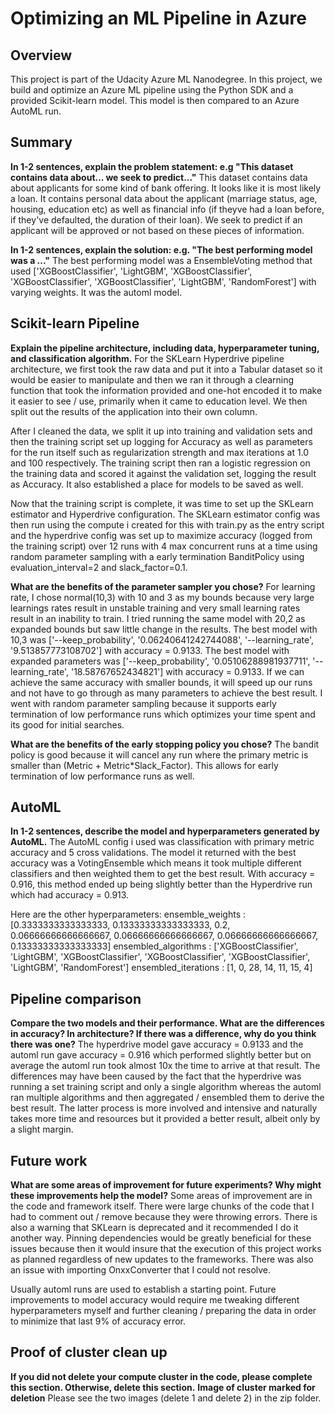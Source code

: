 # Optimizing an ML Pipeline in Azure

## Overview
This project is part of the Udacity Azure ML Nanodegree.
In this project, we build and optimize an Azure ML pipeline using the Python SDK and a provided Scikit-learn model.
This model is then compared to an Azure AutoML run.

## Summary
**In 1-2 sentences, explain the problem statement: e.g "This dataset contains data about... we seek to predict..."**
This dataset contains data about applicants for some kind of bank offering. It looks like it is most likely a loan.
It contains personal data about the applicant (marriage status, age, housing, education etc) as well as financial info (if theyve had a loan before, if they've defaulted, the duration of their loan).
We seek to predict if an applicant will be approved or not based on these pieces of information.

**In 1-2 sentences, explain the solution: e.g. "The best performing model was a ..."**
The best performing model was a EnsembleVoting method that used ['XGBoostClassifier', 'LightGBM', 'XGBoostClassifier', 'XGBoostClassifier', 'XGBoostClassifier', 'LightGBM', 'RandomForest'] with varying weights. It was the automl model.

## Scikit-learn Pipeline
**Explain the pipeline architecture, including data, hyperparameter tuning, and classification algorithm.**
For the SKLearn Hyperdrive pipeline architecture, we first took the raw data and put it into a Tabular dataset so it would be easier to manipulate and then we ran it through a clearning function that took
the information provided and one-hot encoded it to make it easier to see / use, primarily when it came to education level. We then split out the results of the application into their own column.

After I cleaned the data, we split it up into training and validation sets and then the training script set up logging for Accuracy as well as parameters for the run itself such as regularization strength
and max iterations at 1.0 and 100 respectively. The training script then ran a logistic regression on the training data and scored it against the validation set, logging the result as Accuracy. It also
established a place for models to be saved as well.

Now that the training script is complete, it was time to set up the SKLearn estimator and Hyperdrive configuration. The SKLearn estimator config was then run using the compute i created for this with train.py
as the entry script and the hyperdrive config was set up to maximize accuracy (logged from the training script) over 12 runs with 4 max concurrent runs at a time using random parameter sampling with a early 
termination BanditPolicy using evaluation_interval=2 and slack_factor=0.1.

**What are the benefits of the parameter sampler you chose?**
For learning rate, I chose normal(10,3) with 10 and 3 as my bounds because very large learnings rates result in unstable training and very small learning rates result in an inability to train. 
I tried running the same model with 20,2 as expanded bounds but saw little change in the results.
The best model with 10,3 was ['--keep_probability', '0.06240641242744088', '--learning_rate', '9.513857773108702'] with accuracy = 0.9133.
The best model with expanded parameters was ['--keep_probability', '0.05106288981937711', '--learning_rate', '18.58767652434821'] with accuracy = 0.9133. If we can achieve the same accuracy with smaller bounds, it
will speed up our runs and not have to go through as many parameters to achieve the best result. 
I went with random parameter sampling because it supports early termination of low performance runs which optimizes your time spent and its good for initial searches.

**What are the benefits of the early stopping policy you chose?**
The bandit policy is good because it will cancel any run where the primary metric is smaller than (Metric + Metric*Slack_Factor). This allows for early termination of low performance runs as well.

## AutoML
**In 1-2 sentences, describe the model and hyperparameters generated by AutoML.**
The AutoML config i used was classification with primary metric accuracy and 5 cross validations. 
The model it returned with the best accuracy was a VotingEnsemble which means it took multiple different classifiers and then weighted them to get the best result. With accuracy = 0.916, this method ended up being slightly better than the Hyperdrive run which had accuracy = 0.913. 

Here are the other hyperparameters:
ensemble_weights : [0.3333333333333333, 0.13333333333333333, 0.2, 0.06666666666666667, 0.06666666666666667, 0.06666666666666667, 0.13333333333333333]
ensembled_algorithms : ['XGBoostClassifier', 'LightGBM', 'XGBoostClassifier', 'XGBoostClassifier', 'XGBoostClassifier', 'LightGBM', 'RandomForest']
ensembled_iterations : [1, 0, 28, 14, 11, 15, 4]

## Pipeline comparison
**Compare the two models and their performance. What are the differences in accuracy? In architecture? If there was a difference, why do you think there was one?**
The hyperdrive model gave accuracy = 0.9133 and the automl run gave accuracy = 0.916 which performed slightly better but on average the automl run took almost 10x the time to arrive at that result. The differences may have been caused by the fact that the hyperdrive was running a set training script and only a single algorithm whereas the automl ran multiple algorithms and then aggregated / ensembled them to derive the best result. The latter process is more involved and intensive and naturally takes more time and resources but it provided a better result, albeit only by a slight margin.

## Future work
**What are some areas of improvement for future experiments? Why might these improvements help the model?**
Some areas of improvement are in the code and framework itself. There were large chunks of the code that I had to comment out / remove because they were throwing errors. There is also a warning that SKLearn is deprecated and it recommended I do it another way. Pinning dependencies would be greatly beneficial for these issues because then it would insure that the execution of this project works as planned regardless of new updates to the frameworks. There was also an issue with importing OnxxConverter that I could not resolve.

Usually automl runs are used to establish a starting point. Future improvements to model accuracy would require me tweaking different hyperparameters myself and further cleaning / preparing the data in order to minimize that last 9% of accuracy error.

## Proof of cluster clean up
**If you did not delete your compute cluster in the code, please complete this section. Otherwise, delete this section.**
**Image of cluster marked for deletion**
Please see the two images (delete 1 and delete 2) in the zip folder.

